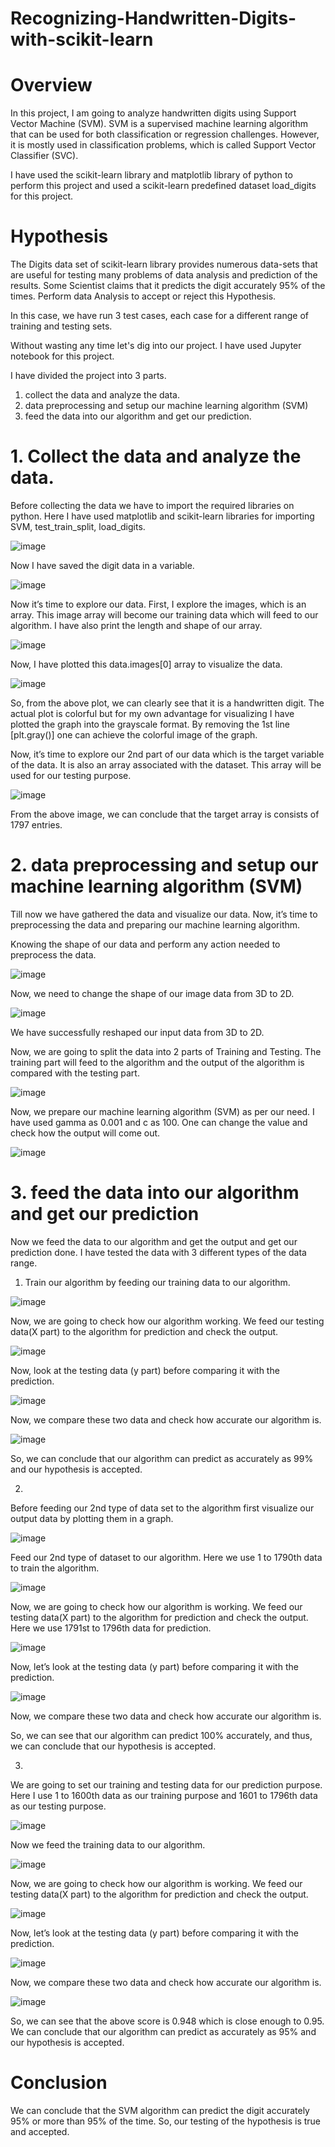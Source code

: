 # Recognizing-Handwritten-Digits-with-scikit-learn

# Overview

In this project, I am going to analyze handwritten digits using Support Vector Machine (SVM). SVM is a supervised machine learning algorithm that can be used for both classification or regression challenges. However, it is mostly used in classification problems, which is called Support Vector Classifier (SVC).

I have used the scikit-learn library and matplotlib library of python to perform this project and used a scikit-learn predefined dataset load_digits for this project.

# Hypothesis

The Digits data set of scikit-learn library provides numerous data-sets that are useful for testing many problems of data analysis and prediction of the results. Some Scientist claims that it predicts the digit accurately 95% of the times. Perform data Analysis to accept or reject this Hypothesis.

In this case, we have run 3 test cases, each case for a different range of training and testing sets.

Without wasting any time let's dig into our project. I have used Jupyter notebook for this project.

I have divided the project into 3 parts.

1. collect the data and analyze the data.
2. data preprocessing and setup our machine learning algorithm (SVM)
3. feed the data into our algorithm and get our prediction.

# 1. Collect the data and analyze the data.

Before collecting the data we have to import the required libraries on python. Here I have used matplotlib and scikit-learn libraries for importing SVM, test_train_split, load_digits.

![image](https://user-images.githubusercontent.com/92664969/177486393-a3b1ff20-665f-43ed-a460-832a68216c7c.png)

Now I have saved the digit data in a variable.

![image](https://user-images.githubusercontent.com/92664969/177486452-fc1401ca-36d6-47c1-8b6a-9c5f38dd6ff4.png)

Now it’s time to explore our data. First, I explore the images, which is an array. This image array will become our training data which will feed to our algorithm. I have also print the length and shape of our array.

![image](https://user-images.githubusercontent.com/92664969/177486513-a9c61885-9493-4112-bb98-d61bca3777d2.png)

Now, I have plotted this data.images[0] array to visualize the data.

![image](https://user-images.githubusercontent.com/92664969/177486556-3b4b231a-90c3-4761-8c4f-be6da8499789.png)

So, from the above plot, we can clearly see that it is a handwritten digit. The actual plot is colorful but for my own advantage for visualizing I have plotted the graph into the grayscale format. By removing the 1st line [plt.gray()] one can achieve the colorful image of the graph.

Now, it’s time to explore our 2nd part of our data which is the target variable of the data. It is also an array associated with the dataset. This array will be used for our testing purpose.

![image](https://user-images.githubusercontent.com/92664969/177486608-fe389bde-6888-484a-b4c6-100c1511ebe5.png)

From the above image, we can conclude that the target array is consists of 1797 entries.

# 2. data preprocessing and setup our machine learning algorithm (SVM)

Till now we have gathered the data and visualize our data. Now, it’s time to preprocessing the data and preparing our machine learning algorithm.

Knowing the shape of our data and perform any action needed to preprocess the data.

![image](https://user-images.githubusercontent.com/92664969/177486677-0160c7b0-bae3-47e6-96e8-e169ed7382ef.png)

Now, we need to change the shape of our image data from 3D to 2D.

![image](https://user-images.githubusercontent.com/92664969/177486714-a51442ac-8b9a-433d-b3ec-73c9e4b1beda.png)

We have successfully reshaped our input data from 3D to 2D.

Now, we are going to split the data into 2 parts of Training and Testing. The training part will feed to the algorithm and the output of the algorithm is compared with the testing part.

![image](https://user-images.githubusercontent.com/92664969/177486754-2abb6bb6-a870-4917-be62-9ede4c7d12a0.png)

Now, we prepare our machine learning algorithm (SVM) as per our need. I have used gamma as 0.001 and c as 100. One can change the value and check how the output will come out.

![image](https://user-images.githubusercontent.com/92664969/177486798-d46b08be-3326-44e0-9442-3d6f18aee738.png)

# 3. feed the data into our algorithm and get our prediction

Now we feed the data to our algorithm and get the output and get our prediction done. I have tested the data with 3 different types of the data range.

1. Train our algorithm by feeding our training data to our algorithm.

![image](https://user-images.githubusercontent.com/92664969/177486978-f5b44534-13f6-4081-877b-d84c604e4bb2.png)

Now, we are going to check how our algorithm working. We feed our testing data(X part) to the algorithm for prediction and check the output.

![image](https://user-images.githubusercontent.com/92664969/177487039-4806c57b-9987-4b0c-acca-e56ac3408d53.png)

Now, look at the testing data (y part) before comparing it with the prediction.

![image](https://user-images.githubusercontent.com/92664969/177487075-e5ba3590-c419-475b-9b0c-50fa142d3e5f.png)

Now, we compare these two data and check how accurate our algorithm is.

![image](https://user-images.githubusercontent.com/92664969/177487114-56484e08-3a5d-4231-b589-bf40fdfecd53.png)

So, we can conclude that our algorithm can predict as accurately as 99% and our hypothesis is accepted.

2.
Before feeding our 2nd type of data set to the algorithm first visualize our output data by plotting them in a graph.

![image](https://user-images.githubusercontent.com/92664969/177487176-f39757e3-2194-44dd-99b4-09e584a72352.png)

Feed our 2nd type of dataset to our algorithm. Here we use 1 to 1790th data to train the algorithm.

![image](https://user-images.githubusercontent.com/92664969/177487219-49228d2e-e4fd-4ba4-97b8-e1bdd53dc520.png)

Now, we are going to check how our algorithm is working. We feed our testing data(X part) to the algorithm for prediction and check the output. Here we use 1791st to 1796th data for prediction.

![image](https://user-images.githubusercontent.com/92664969/177487290-5bebc33e-4f10-4444-82f1-fa26b83054c4.png)

Now, let’s look at the testing data (y part) before comparing it with the prediction.

![image](https://user-images.githubusercontent.com/92664969/177487318-51a4a3f0-2ca1-4d9d-af18-7855669f6f5b.png)

Now, we compare these two data and check how accurate our algorithm is.

So, we can see that our algorithm can predict 100% accurately, and thus, we can conclude that our hypothesis is accepted.

3.
We are going to set our training and testing data for our prediction purpose. Here I use 1 to 1600th data as our training purpose and 1601 to 1796th data as our testing purpose.

![image](https://user-images.githubusercontent.com/92664969/177487375-38052580-caa4-43db-891a-efae27a110d8.png)

Now we feed the training data to our algorithm.

![image](https://user-images.githubusercontent.com/92664969/177487408-3d5178f4-de5e-42ec-8abc-70eab79e2e6e.png)

Now, we are going to check how our algorithm is working. We feed our testing data(X part) to the algorithm for prediction and check the output.

![image](https://user-images.githubusercontent.com/92664969/177487477-c5fc9efa-7d3a-4e6d-bc94-f713328c5e8c.png)

Now, let’s look at the testing data (y part) before comparing it with the prediction.

![image](https://user-images.githubusercontent.com/92664969/177487501-00da6d1c-5f29-462f-a1d6-d755d4805d22.png)

Now, we compare these two data and check how accurate our algorithm is.

![image](https://user-images.githubusercontent.com/92664969/177487534-2aff7ed0-ea81-481f-a5a1-83241000cfc0.png)

So, we can see that the above score is 0.948 which is close enough to 0.95. We can conclude that our algorithm can predict as accurately as 95% and our hypothesis is accepted.

# Conclusion

We can conclude that the SVM algorithm can predict the digit accurately 95% or more than 95% of the time. So, our testing of the hypothesis is true and accepted.
